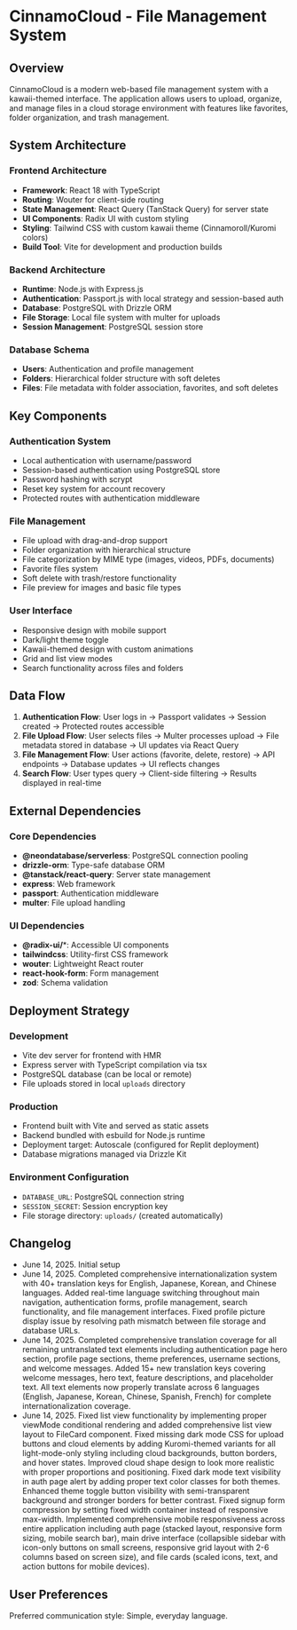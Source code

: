 # CinnamoCloud - File Management System

## Overview

CinnamoCloud is a modern web-based file management system with a kawaii-themed interface. The application allows users to upload, organize, and manage files in a cloud storage environment with features like favorites, folder organization, and trash management.

## System Architecture

### Frontend Architecture
- **Framework**: React 18 with TypeScript
- **Routing**: Wouter for client-side routing
- **State Management**: React Query (TanStack Query) for server state
- **UI Components**: Radix UI with custom styling
- **Styling**: Tailwind CSS with custom kawaii theme (Cinnamoroll/Kuromi colors)
- **Build Tool**: Vite for development and production builds

### Backend Architecture
- **Runtime**: Node.js with Express.js
- **Authentication**: Passport.js with local strategy and session-based auth
- **Database**: PostgreSQL with Drizzle ORM
- **File Storage**: Local file system with multer for uploads
- **Session Management**: PostgreSQL session store

### Database Schema
- **Users**: Authentication and profile management
- **Folders**: Hierarchical folder structure with soft deletes
- **Files**: File metadata with folder association, favorites, and soft deletes

## Key Components

### Authentication System
- Local authentication with username/password
- Session-based authentication using PostgreSQL store
- Password hashing with scrypt
- Reset key system for account recovery
- Protected routes with authentication middleware

### File Management
- File upload with drag-and-drop support
- Folder organization with hierarchical structure
- File categorization by MIME type (images, videos, PDFs, documents)
- Favorite files system
- Soft delete with trash/restore functionality
- File preview for images and basic file types

### User Interface
- Responsive design with mobile support
- Dark/light theme toggle
- Kawaii-themed design with custom animations
- Grid and list view modes
- Search functionality across files and folders

## Data Flow

1. **Authentication Flow**: User logs in → Passport validates → Session created → Protected routes accessible
2. **File Upload Flow**: User selects files → Multer processes upload → File metadata stored in database → UI updates via React Query
3. **File Management Flow**: User actions (favorite, delete, restore) → API endpoints → Database updates → UI reflects changes
4. **Search Flow**: User types query → Client-side filtering → Results displayed in real-time

## External Dependencies

### Core Dependencies
- **@neondatabase/serverless**: PostgreSQL connection pooling
- **drizzle-orm**: Type-safe database ORM
- **@tanstack/react-query**: Server state management
- **express**: Web framework
- **passport**: Authentication middleware
- **multer**: File upload handling

### UI Dependencies
- **@radix-ui/***: Accessible UI components
- **tailwindcss**: Utility-first CSS framework
- **wouter**: Lightweight React router
- **react-hook-form**: Form management
- **zod**: Schema validation

## Deployment Strategy

### Development
- Vite dev server for frontend with HMR
- Express server with TypeScript compilation via tsx
- PostgreSQL database (can be local or remote)
- File uploads stored in local `uploads` directory

### Production
- Frontend built with Vite and served as static assets
- Backend bundled with esbuild for Node.js runtime
- Deployment target: Autoscale (configured for Replit deployment)
- Database migrations managed via Drizzle Kit

### Environment Configuration
- `DATABASE_URL`: PostgreSQL connection string
- `SESSION_SECRET`: Session encryption key
- File storage directory: `uploads/` (created automatically)

## Changelog
- June 14, 2025. Initial setup
- June 14, 2025. Completed comprehensive internationalization system with 40+ translation keys for English, Japanese, Korean, and Chinese languages. Added real-time language switching throughout main navigation, authentication forms, profile management, search functionality, and file management interfaces. Fixed profile picture display issue by resolving path mismatch between file storage and database URLs.
- June 14, 2025. Completed comprehensive translation coverage for all remaining untranslated text elements including authentication page hero section, profile page sections, theme preferences, username sections, and welcome messages. Added 15+ new translation keys covering welcome messages, hero text, feature descriptions, and placeholder text. All text elements now properly translate across 6 languages (English, Japanese, Korean, Chinese, Spanish, French) for complete internationalization coverage.
- June 14, 2025. Fixed list view functionality by implementing proper viewMode conditional rendering and added comprehensive list view layout to FileCard component. Fixed missing dark mode CSS for upload buttons and cloud elements by adding Kuromi-themed variants for all light-mode-only styling including cloud backgrounds, button borders, and hover states. Improved cloud shape design to look more realistic with proper proportions and positioning. Fixed dark mode text visibility in auth page alert by adding proper text color classes for both themes. Enhanced theme toggle button visibility with semi-transparent background and stronger borders for better contrast. Fixed signup form compression by setting fixed width container instead of responsive max-width. Implemented comprehensive mobile responsiveness across entire application including auth page (stacked layout, responsive form sizing, mobile search bar), main drive interface (collapsible sidebar with icon-only buttons on small screens, responsive grid layout with 2-6 columns based on screen size), and file cards (scaled icons, text, and action buttons for mobile devices).

## User Preferences

Preferred communication style: Simple, everyday language.